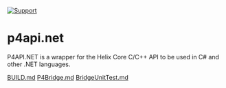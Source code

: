 [![Support](https://img.shields.io/badge/Support-Official-green.svg)](mailto:support@perforce.com)

# p4api.net

P4API.NET is a wrapper for the Helix Core C/C++ API to be used in C# and other .NET languages.

[BUILD.md](BUILD.md)
[P4Bridge.md](p4bridge/P4Bridge.md)
[BridgeUnitTest.md](p4bridge-unit-test/BridgeUnitTest.md)
